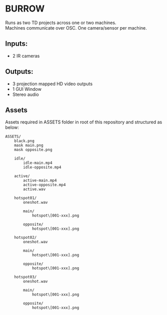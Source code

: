 # BURROW

Runs as two TD projects across one or two machines.  
Machines communicate over OSC.  One camera/sensor per machine.

## Inputs:
 
- 2 IR cameras

## Outputs:
 
- 3 projection mapped HD video outputs
- 1 GUI Window
- Stereo audio

## Assets

Assets required in ASSETS folder in root of this repository and structured as below:

```
ASSETS/
	black.png
	mask main.png
	mask opposite.png

	idle/
		idle-main.mp4
		idle-opposite.mp4  
		
	active/
		active-main.mp4
		active-opposite.mp4  
		active.wav
		
	hotspot01/
		oneshot.wav
		
		main/ 
			hotspot\[001-xxx].png
			
		opposite/
			hotspot\[001-xxx].png 
			
	hotspot02/
		oneshot.wav
		
		main/ 
			hotspot\[001-xxx].png
			
		opposite/
			hotspot\[001-xxx].png 
		
	hotspot03/
		oneshot.wav
		
		main/ 
			hotspot\[001-xxx].png
			
		opposite/
			hotspot\[001-xxx].png 
		
```

